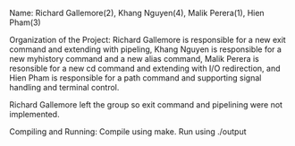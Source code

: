 Name: Richard Gallemore(2), Khang Nguyen(4), Malik Perera(1), Hien Pham(3)

Organization of the Project:
Richard Gallemore is responsible for a new exit command and extending with pipeling,
Khang Nguyen is responsible for a new myhistory command and a new alias command,
Malik Perera is resonsible for a new cd command and extending with I/O redirection,
and Hien Pham is responsible for a path command and supporting signal handling and terminal control.

Richard Gallemore left the group so exit command and pipelining were not implemented.

Compiling and Running:
Compile using make. Run using ./output


